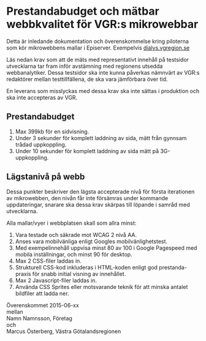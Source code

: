 # Prestandabudget och mätbar webbkvalitet för VGR:s mikrowebbar 
Detta är inledande dokumentation och överenskommelse kring piloterna som kör mikrowebbens mallar i Episerver. Exempelvis [dialys.vgregion.se](http://dialys.vgregion.se/)

Läs nedan krav som att de mäts med representativt innehåll på testsidor utvecklarna tar fram inför avstämning med regionens utsedda webbanalytiker. Dessa testsidor ska inte kunna påverkas nämnvärt av VGR:s redaktörer mellan testtillfällena, de ska vara jämförbara över tid.

En leverans som misslyckas med dessa krav ska inte sättas i produktion och ska inte accepteras av VGR.

## Prestandabudget
1. Max 399kb för en sidvisning.
2. Under 3 sekunder för komplett laddning av sida, mätt från gynnsam trådad uppkoppling. 
3. Under 10 sekunder för komplett laddning av sida mätt på 3G-uppkoppling. 

## Lägstanivå på webb
Dessa punkter beskriver den lägsta accepterade nivå för första iterationen av mikrowebben, den nivån får inte försämras under kommande uppdateringar, snarare ska dessa krav skärpas till löpande i samråd med utvecklarna.

Alla mallar/vyer i webbplatsen skall som allra minst:

1. Vara testade och säkrade mot WCAG 2 nivå AA.
2. Anses vara mobilvänliga enligt Googles mobilvänlighetstest.
3. Med exempelinnehåll uppvisa minst 80 av 100 i Google Pagespeed med mobila inställningar, och minst 90 för desktop.
4. Max 2 CSS-filer laddas in.
5. Strukturell CSS-kod inkluderas i HTML-koden enligt god prestanda-praxis för snabb initial visning av innehållet.
6. Max 2 Javascript-filer laddas in.
7. Använda CSS Sprites eller motsvarande teknik för att minska antalet bildfiler att ladda ner.

Överenskommet 2015-06-xx  
mellan  
Namn Namnsson, Företag  
och  
Marcus Österberg, Västra Götalandsregionen